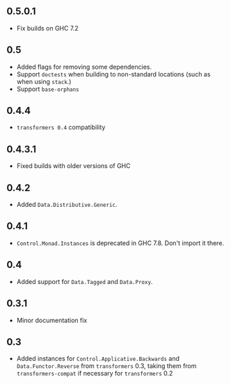 0.5.0.1
-------
* Fix builds on GHC 7.2

0.5
---
* Added flags for removing some dependencies.
* Support `doctests` when building to non-standard locations (such as when using `stack`.)
* Support `base-orphans`

0.4.4
-----
* `transformers 0.4` compatibility

0.4.3.1
-----
* Fixed builds with older versions of GHC

0.4.2
-------
* Added `Data.Distributive.Generic`.

0.4.1
-----
* `Control.Monad.Instances` is deprecated in GHC 7.8. Don't import it there.

0.4
---
* Added support for `Data.Tagged` and `Data.Proxy`.

0.3.1
-----
* Minor documentation fix

0.3
---
* Added instances for `Control.Applicative.Backwards` and `Data.Functor.Reverse` from `transformers` 0.3, taking them from `transformers-compat` if necessary for `transformers` 0.2

